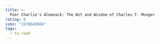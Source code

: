 ```yaml
---
title: >-
  Poor Charlie's Almanack: The Wit and Wisdom of Charles T. Munger
rating: 0
isbn: "157864366X"
tags:
  - to-read
---
```



